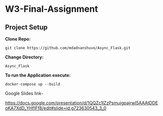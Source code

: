 # W3-Final-Assignment
## Project Setup
**Clone Repo:**
```
git clone https://github.com/mdadnanshuvo/Async_Flask.git
```
**Change Directory:**
```
Async_Flask
```
**To run the Application execute:**
```
docker-compose up --build
```

Google Slides link- 

https://docs.google.com/presentation/d/1QQZc1lZzPsmujgpajrwI5AAAtDDEoKA7XdD_YHfIFf8/edit#slide=id.g723630543_3_0
